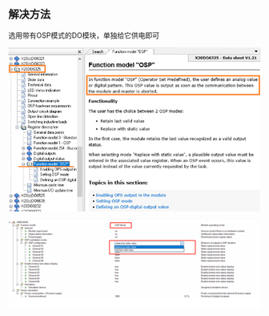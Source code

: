 ## 解决方法

选用带有OSP模式的DO模块，单独给它供电即可

![](FILES/016如何在CPU或者BC断电的情况下保持DO的输出状态/image-20230510143756911.png)



![](FILES/016如何在CPU或者BC断电的情况下保持DO的输出状态/image-20230508155222275.png)


